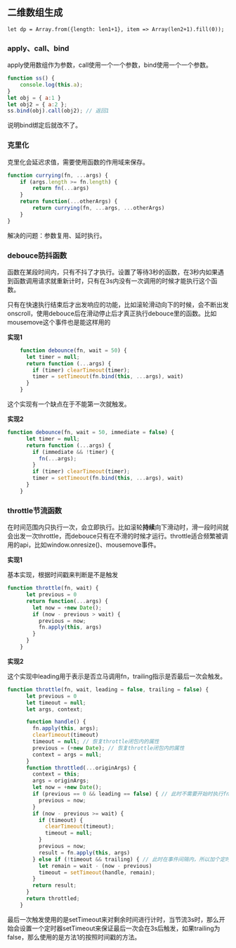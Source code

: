 ## 二维数组生成

`let dp = Array.from({length: len1+1}, item => Array(len2+1).fill(0));`

### apply、call、bind

apply使用数组作为参数，call使用一个一个参数，bind使用一个一个参数。

```javascript
function ss() {
	console.log(this.a);
}
let obj = { a:1 }
let obj2 = { a:2 };
ss.bind(obj).call(obj2); // 返回1
```

说明bind绑定后就改不了。

### 克里化

克里化会延迟求值，需要使用函数的作用域来保存。

```javascript
function currying(fn, ...args) {
    if (args.length >= fn.length) {
        return fn(...args)
    }
    return function(...otherArgs) {
        return currying(fn, ...args, ...otherArgs)
    }
}
```

解决的问题：参数复用、延时执行。

### debouce防抖函数

函数在某段时间内，只有不抖了才执行。设置了等待3秒的函数，在3秒内如果遇到函数调用请求就重新计时，只有在3s内没有一次调用的时候才能执行这个函数。

只有在快速执行结束后才出发响应的功能，比如滚轮滑动向下的时候，会不断出发onscroll，使用debouce后在滑动停止后才真正执行debouce里的函数。比如mousemove这个事件也是能这样用的

**实现1**

```javascript
    function debounce(fn, wait = 50) {
      let timer = null;
      return function (...args) {
        if (timer) clearTimeout(timer);
        timer = setTimeout(fn.bind(this, ...args), wait)
      }
    }
```

这个实现有一个缺点在于不能第一次就触发。

**实现2**

```javascript
function debounce(fn, wait = 50, immediate = false) {
      let timer = null;
      return function (...args) {
        if (immediate && !timer) {
          fn(...args);
        }
        if (timer) clearTimeout(timer);
        timer = setTimeout(fn.bind(this, ...args), wait)
      }
    }
```



### throttle节流函数

在时间范围内只执行一次，会立即执行。比如滚轮**持续**向下滑动时，滑一段时间就会出发一次throttle，而debouce只有在不滑的时候才运行。throttle适合频繁被调用的api，比如window.onresize()、mousemove事件。

**实现1** 

基本实现，根据时间戳来判断是不是触发

```javascript
function throttle(fn, wait) {
      let previous = 0
      return function(...args) {
        let now = +new Date();
        if (now - previous > wait) {
          previous = now;
          fn.apply(this, args)
        }
      }
    }
```

**实现2**

这个实现中leading用于表示是否立马调用fn，trailing指示是否最后一次会触发。

```javascript
function throttle(fn, wait, leading = false, trailing = false) {
      let previous = 0
      let timeout = null;
      let args, context;

      function handle() {
        fn.apply(this, args);
        clearTimeout(timeout)
        timeout = null; // 恢复throttle闭包内的属性
        previous = (+new Date); // 恢复throttle闭包内的属性
        context = args = null;
      }
      function throttled(...originArgs) {
        context = this;
        args = originArgs;
        let now = +new Date();
        if (previous == 0 && leading == false) { // 此时不需要开始时执行fn
          previous = now;
        }
        if (now - previous >= wait) {
          if (timeout) {
            clearTimeout(timeout);
            timeout = null;
          }
          previous = now;
          result = fn.apply(this, args)
        } else if (!timeout && trailing) { // 此时在事件间隔内，所以加个定时器来触发下个时间段一定会执行
          let remain = wait - (now - previous)
          timeout = setTimeout(handle, remain);
        }
        return result;
      }
      return throttled;
    }
```

最后一次触发使用的是setTimeout来对剩余时间进行计时，当节流3s时，那么开始会设置一个定时器setTimeout来保证最后一次会在3s后触发，如果trailing为false，那么使用的是方法1的按照时间戳的方法。

